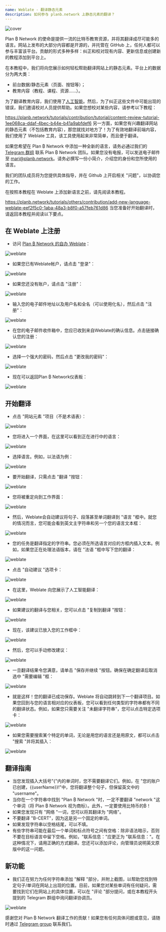 ```yaml
---
name: Weblate - 翻译静态元素
description: 如何参与 planb.network 上静态元素的翻译？
---
```

![cover](assets/cover.webp)

Plan ₿ Network 的使命是提供一流的比特币教育资源，并将其翻译成尽可能多的语言。网站上发布的大部分内容都是开源的，并托管在 GitHub 上，任何人都可以参与丰富该平台。贡献的形式多种多样：纠正和校对现有内容、更新信息或创建新的教程添加到平台上。

在本教程中，我们将向您展示如何轻松帮助翻译网站上的静态元素。平台上的数据分为两大类：


- 前台数据/静态元素（页面、按钮等）；
- 教育内容（教程、课程、资源......）。

为了翻译教育内容，我们使用了[人工智能](https://github.com/Asi0Flammeus/LLM-Translator)。然后，为了纠正这些文件中可能出现的错误，我们邀请校对人员提供帮助。如果您想校对某些内容，请参考以下教程：

https://planb.network/tutorials/contribution/tutorial/content-review-tutorial-1ee068ca-ddaf-4bec-b44e-b41a9abfdef6
另一方面，如果您有兴趣翻译网站的静态元素（不包括教育内容），那您就找对地方了！为了有效地翻译前端内容，我们使用了 Weblate 工具，该工具使用起来非常简单，而且便于翻译。

如果您希望在 Plan ₿ Network 中添加一种全新的语言，请务必通过我们的 [Telegram 群组](https://t.me/PlanBNetwork_ContentBuilder) 联系 Plan ₿ Network 团队。如果您没有电报，可以发送电子邮件至 mari@planb.network。请务必撰写一份小简介，介绍您的身份和您所使用的语言。

我们的团队成员将为您提供具体指导，并在 Github 上开启相关 "问题"，以协调您的工作。

在按照本教程在 Weblate 上添加新语言之前，请先阅读本教程。

https://planb.network/tutorials/others/contribution/add-new-language-weblate-eef2f5c0-1aba-48a3-b8f0-a57feb761d86
当您准备好开始翻译时，请返回本教程并阅读以下要点。

## 在 Weblate 上注册


- 访问 [Plan ₿ Network 的自办 Weblate](https://weblate.planb.network/)：

![weblate](assets/01.webp)


- 如果您已有Weblate帐户，请点击 "登录"：

![weblate](assets/02.webp)


- 如果您还没有账户，请点击 "注册"：

![weblate](assets/03.webp)


- 输入您的电子邮件地址以及用户名和全名（可以使用化名），然后点击 "注册"：

![weblate](assets/04.webp)


- 在您的电子邮件收件箱中，您应已收到来自Weblate的确认信息。点击链接确认您的注册：

![weblate](assets/05.webp)


- 选择一个强大的密码，然后点击 "更改我的密码"：

![weblate](assets/06.webp)


- 现在可以返回Plan ₿ Network仪表板：

![weblate](assets/07.webp)

## 开始翻译


- 点击 "网站元素 "项目（不是术语表）：

![weblate](assets/08.webp)


- 您将进入一个界面，在这里可以看到正在进行中的语言：

![weblate](assets/09.webp)


- 选择语言。例如，以法语为例：

![weblate](assets/10.webp)


- 要开始翻译，只需点击 "翻译 "按钮：

![weblate](assets/11.webp)


- 您将被重定向到工作界面：

![weblate](assets/12.webp)


- 然后，Weblate会自动建议将句子、段落甚至单词翻译到 "语言 "框中。就您的情况而言，您可能会看到英文主字符串和另一个您的语言文本框：

![weblate](assets/13.webp)


- 您的任务是翻译指定的字符串。您必须在所选语言对应的方框内插入文本。例如，如果您正在处理法语版本，请在 "法语 "框中写下您的翻译：

![weblate](assets/14.webp)


- 点击 "自动建议 "选项卡：

![weblate](assets/15.webp)


- 在这里，Weblate 向您展示了人工智能翻译：

![weblate](assets/16.webp)


- 如果建议的翻译与您相关，您可以点击 "复制到翻译 "按钮：

![weblate](assets/17.webp)


- 现在，该建议已放入您的工作框中：

![weblate](assets/18.webp)


- 然后，您可以手动修改建议：

![weblate](assets/19.webp)


- 一旦翻译结果令您满意，请单击 "保存并继续 "按钮。确保在确定翻译后取消选中 "需要编辑 "框：

![weblate](assets/20.webp)


- 就是这样！您的翻译已成功保存。Weblate 将自动跳转到下一个翻译项目。如果您回到与您的语言相对应的仪表板，您可以看到任何类型的字符串都有不同的翻译状态。例如，如果您只需要关注 "未翻译字符串"，您可以点击特定选项卡：

![weblate](assets/21.webp)


- 如果您需要搜索某个特定的单词，无论是用您的语言还是用原文，都可以点击 "搜索 "并将其插入：

![weblate](assets/22.webp)

## 翻译指南


- 当您发现插入大括号"{"内的单词时，您不需要翻译它们。例如，在 "您的账户已创建，{{userName}}!"中，您将翻译整个句子，但保留英文中的 "username"。
- 当你在一个字符串中找到 "Plan ₿ Network "时，一定不要翻译 "network "这个单词（将 Plan ₿ Network 视为商标）。此外，一定要使用比特币的₿！
- 如果您发现只有 "网络 "一词，您可以将其翻译为 "网络"。
- 不要翻译 "B-CERT"，因为这是另一个固定的单词。
- 如果发现字符串以空格结尾，可以不填。
- 有些字符串可能在最后一个单词和标点符号之间有空格：除非语法暗示，否则不要在目标语言中留下空格。例如，"联系信息："应更正为 "联系信息："。在这种情况下，请用正确的方式翻译。您还可以添加评论，向管理员说明英文原版中的这一问题。

## 新功能


- 我们正在努力为任何字符串添加 "解释 "部分，并附上截图，以帮助您找到特定句子/单词在网站上出现的位置。目前，如果您对某些单词有任何疑问，需要找到它们在网站上的具体位置，可以在 "评论 "部分提问，或在本教程开头提到的 Telegram 群组中询问翻译协调员。

![weblate](assets/23.webp)

感谢您对 Plan ₿ Network 翻译工作的贡献！如果您有任何具体问题或意见，请随时通过 [Telegram group](https://t.me/PlanBNetwork_ContentBuilder) 联系我们。